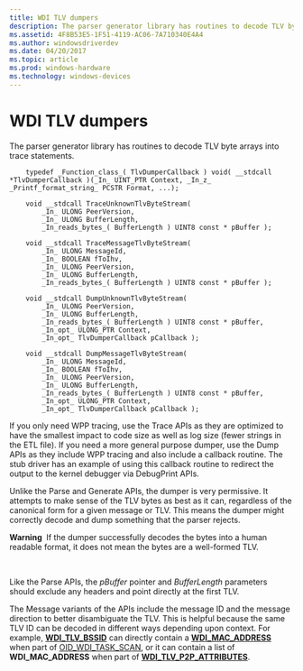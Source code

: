 ```yaml
---
title: WDI TLV dumpers
description: The parser generator library has routines to decode TLV byte arrays into trace statements.
ms.assetid: 4F8B53E5-1F51-4119-AC06-7A710340E4A4
ms.author: windowsdriverdev
ms.date: 04/20/2017
ms.topic: article
ms.prod: windows-hardware
ms.technology: windows-devices
---
```


# WDI TLV dumpers


The parser generator library has routines to decode TLV byte arrays into trace statements.

```
    typedef _Function_class_( TlvDumperCallback ) void( __stdcall *TlvDumperCallback )(_In_ UINT_PTR Context, _In_z_ _Printf_format_string_ PCSTR Format, ...);

    void __stdcall TraceUnknownTlvByteStream(
        _In_ ULONG PeerVersion,
        _In_ ULONG BufferLength,
        _In_reads_bytes_( BufferLength ) UINT8 const * pBuffer );

    void __stdcall TraceMessageTlvByteStream(
        _In_ ULONG MessageId,
        _In_ BOOLEAN fToIhv,
        _In_ ULONG PeerVersion,
        _In_ ULONG BufferLength,
        _In_reads_bytes_( BufferLength ) UINT8 const * pBuffer );

    void __stdcall DumpUnknownTlvByteStream(
        _In_ ULONG PeerVersion,
        _In_ ULONG BufferLength,
        _In_reads_bytes_( BufferLength ) UINT8 const * pBuffer,
        _In_opt_ ULONG_PTR Context,
        _In_opt_ TlvDumperCallback pCallback );

    void __stdcall DumpMessageTlvByteStream(
        _In_ ULONG MessageId,
        _In_ BOOLEAN fToIhv,
        _In_ ULONG PeerVersion,
        _In_ ULONG BufferLength,
        _In_reads_bytes_( BufferLength ) UINT8 const * pBuffer,
        _In_opt_ ULONG_PTR Context,
        _In_opt_ TlvDumperCallback pCallback );
```

If you only need WPP tracing, use the Trace APIs as they are optimized to have the smallest impact to code size as well as log size (fewer strings in the ETL file). If you need a more general purpose dumper, use the Dump APIs as they include WPP tracing and also include a callback routine. The stub driver has an example of using this callback routine to redirect the output to the kernel debugger via DebugPrint APIs.

Unlike the Parse and Generate APIs, the dumper is very permissive. It attempts to make sense of the TLV bytes as best as it can, regardless of the canonical form for a given message or TLV. This means the dumper might correctly decode and dump something that the parser rejects.

**Warning**  If the dumper successfully decodes the bytes into a human readable format, it does not mean the bytes are a well-formed TLV.

 

Like the Parse APIs, the *pBuffer* pointer and *BufferLength* parameters should exclude any headers and point directly at the first TLV.

The Message variants of the APIs include the message ID and the message direction to better disambiguate the TLV. This is helpful because the same TLV ID can be decoded in different ways depending upon context. For example, [**WDI\_TLV\_BSSID**](https://msdn.microsoft.com/library/windows/hardware/dn926153) can directly contain a [**WDI\_MAC\_ADDRESS**](https://msdn.microsoft.com/library/windows/hardware/dn926071) when part of [OID\_WDI\_TASK\_SCAN](https://msdn.microsoft.com/library/windows/hardware/dn925959), or it can contain a list of **WDI\_MAC\_ADDRESS** when part of [**WDI\_TLV\_P2P\_ATTRIBUTES**](https://msdn.microsoft.com/library/windows/hardware/dn897863).

 

 





